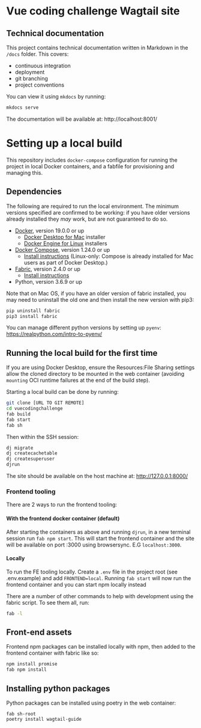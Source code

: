 # Vue coding challenge Wagtail site

## Technical documentation

This project contains technical documentation written in Markdown in the `/docs` folder. This covers:

- continuous integration
- deployment
- git branching
- project conventions

You can view it using `mkdocs` by running:

```bash
mkdocs serve
```

The documentation will be available at: http://localhost:8001/

# Setting up a local build

This repository includes `docker-compose` configuration for running the project in local Docker containers,
and a fabfile for provisioning and managing this.

## Dependencies

The following are required to run the local environment. The minimum versions specified are confirmed to be working:
if you have older versions already installed they _may_ work, but are not guaranteed to do so.

- [Docker](https://www.docker.com/), version 19.0.0 or up
  - [Docker Desktop for Mac](https://hub.docker.com/editions/community/docker-ce-desktop-mac) installer
  - [Docker Engine for Linux](https://hub.docker.com/search?q=&type=edition&offering=community&sort=updated_at&order=desc&operating_system=linux) installers
- [Docker Compose](https://docs.docker.com/compose/), version 1.24.0 or up
  - [Install instructions](https://docs.docker.com/compose/install/) (Linux-only: Compose is already installed for Mac users as part of Docker Desktop.)
- [Fabric](https://www.fabfile.org/), version 2.4.0 or up
  - [Install instructions](https://www.fabfile.org/installing.html)
- Python, version 3.6.9 or up

Note that on Mac OS, if you have an older version of fabric installed, you may need to uninstall the old one and then install the new version with pip3:

```bash
pip uninstall fabric
pip3 install fabric
```

You can manage different python versions by setting up `pyenv`: https://realpython.com/intro-to-pyenv/

## Running the local build for the first time

If you are using Docker Desktop, ensure the Resources:File Sharing settings allow the cloned directory to be mounted in the web container (avoiding `mounting` OCI runtime failures at the end of the build step).

Starting a local build can be done by running:

```bash
git clone [URL TO GIT REMOTE]
cd vuecodingchallenge
fab build
fab start
fab sh
```

Then within the SSH session:

```bash
dj migrate
dj createcachetable
dj createsuperuser
djrun

```

The site should be available on the host machine at: http://127.0.0.1:8000/

### Frontend tooling

There are 2 ways to run the frontend tooling:

#### With the frontend docker container (default)

After starting the containers as above and running `djrun`, in a new
terminal session run `fab npm start`. This will start the frontend container and the site will
be available on port :3000 using browsersync. E.G `localhost:3000`.

#### Locally

To run the FE tooling locally. Create a `.env` file in the project root (see .env.example) and add `FRONTEND=local`.
Running `fab start` will now run the frontend container and you can start npm locally instead

There are a number of other commands to help with development using the fabric script. To see them all, run:

```bash
fab -l
```

## Front-end assets

Frontend npm packages can be installed locally with npm, then added to the frontend container with fabric like so:

```bash
npm install promise
fab npm install
```

## Installing python packages

Python packages can be installed using poetry in the web container:

```
fab sh-root
poetry install wagtail-guide
```
